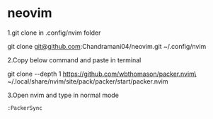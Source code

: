 # neovim
1.git clone in .config/nvim folder 

git clone git@github.com:Chandramani04/neovim.git ~/.config/nvim

2.Copy below command and paste in terminal

  git clone --depth 1 https://github.com/wbthomason/packer.nvim\
  ~/.local/share/nvim/site/pack/packer/start/packer.nvim
 
 3.Open nvim and type in normal mode 
 
    :PackerSync
   

